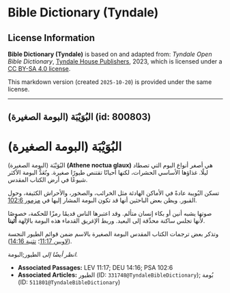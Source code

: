 # Bible Dictionary (Tyndale)

## License Information

**Bible Dictionary (Tyndale)** is based on and adapted from: _Tyndale Open Bible Dictionary_, [Tyndale House Publishers](https://tyndaleopenresources.com/), 2023, which is licensed under a [CC BY-SA 4.0 license](https://creativecommons.org/licenses/by-sa/4.0/legalcode.en).

This markdown version (created `2025-10-20`) is provided under the same license.



--------------------------------

## البُوَيْبَة (البومة الصغيرة) (id: 800803)

البُوَيْبَة (البومة الصغيرة)
============================

البُوَيْبَة (البومة الصغيرة) **(Athene noctua glaux)** هي أصغر أنواع البوم التي تصطاد ليلًا. غذاؤها الأساسي الحشرات، لكنها أحيانًا تقتنص طيورًا صغيرة. وتُعَدُّ البومة الأكثر شيوعًا في أرض الكتاب المقدس.

تسكن البُويبة عادةً في الأماكن الهادئة مثل الخرائب، والصخور، والأحراش الكثيفة، وحول القبور. ويظن بعض الباحثين أنها قد تكون البومة المشار إليها في [مزمور 102:6](https://ref.ly/Ps102:6).

صوتها يشبه أنين أو بكاء إنسان متألم. وقد اعتبرها الناس قديمًا رمزًا للحكمة، خصوصًا لأنها تجلس ساكنة محدِّقة إلى البعيد. وربط الإغريق القدماء هذه البومة بالإلهة **أثينا**.

وتذكر بعض ترجمات الكتاب المقدس البومة الصغيرة بالاسم ضمن قوائم الطيور النجسة ([لاويين 11:17](https://ref.ly/Lev11:17)؛ [تثنية 14:16](https://ref.ly/Deut14:16)).

*انظر أيضًا إلى* الطيور;البومة.

* **Associated Passages:** LEV 11:17; DEU 14:16; PSA 102:6
* **Associated Articles:** الطيور (ID: `331748@TyndaleBibleDictionary`); بُومة (ID: `511801@TyndaleBibleDictionary`)

